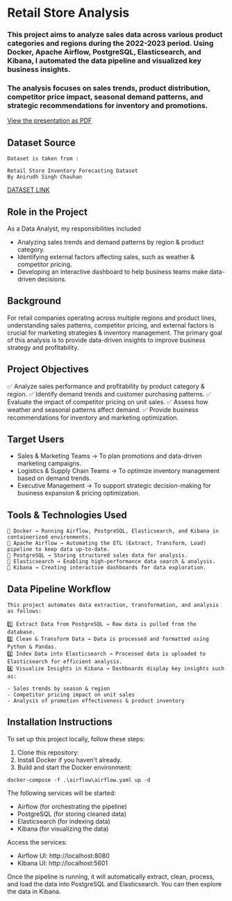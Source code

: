 # Retail Store Analysis
### This project aims to analyze sales data across various product categories and regions during the 2022-2023 period. Using Docker, Apache Airflow, PostgreSQL, Elasticsearch, and Kibana, I automated the data pipeline and visualized key business insights.
### The analysis focuses on sales trends, product distribution, competitor price impact, seasonal demand patterns, and strategic recommendations for inventory and promotions.

[View the presentation as PDF](RetailStoreAnalysis.pdf)

## Dataset Source
```
Dataset is taken from :

Retail Store Inventory Forecasting Dataset
By Anirudh Singh Chauhan

```
<a href="https://www.kaggle.com/datasets/anirudhchauhan/retail-store-inventory-forecasting-dataset">DATASET LINK</a>

## Role in the Project
As a Data Analyst, my responsibilities included
- Analyzing sales trends and demand patterns by region & product category.
- Identifying external factors affecting sales, such as weather & competitor pricing.
- Developing an interactive dashboard to help business teams make data-driven decisions. 

## Background
For retail companies operating across multiple regions and product lines, understanding sales patterns, competitor pricing, and external factors is crucial for marketing strategies & inventory management.
The primary goal of this analysis is to provide data-driven insights to improve business strategy and profitability.

## Project Objectives
✅ Analyze sales performance and profitability by product category & region.
✅ Identify demand trends and customer purchasing patterns.
✅ Evaluate the impact of competitor pricing on unit sales.
✅ Assess how weather and seasonal patterns affect demand.
✅ Provide business recommendations for inventory and marketing optimization.

## Target Users
- Sales & Marketing Teams → To plan promotions and data-driven marketing campaigns.
- Logistics & Supply Chain Teams → To optimize inventory management based on demand trends.
- Executive Management → To support strategic decision-making for business expansion & pricing optimization.

## Tools & Technologies Used
```
🔹 Docker → Running Airflow, PostgreSQL, Elasticsearch, and Kibana in containerized environments.
🔹 Apache Airflow → Automating the ETL (Extract, Transform, Load) pipeline to keep data up-to-date.
🔹 PostgreSQL → Storing structured sales data for analysis.
🔹 Elasticsearch → Enabling high-performance data search & analysis.
🔹 Kibana → Creating interactive dashboards for data exploration.
```

## Data Pipeline Workflow
```
This project automates data extraction, transformation, and analysis as follows:

1️⃣ Extract Data from PostgreSQL → Raw data is pulled from the database.
2️⃣ Clean & Transform Data → Data is processed and formatted using Python & Pandas.
3️⃣ Index Data into Elasticsearch → Processed data is uploaded to Elasticsearch for efficient analysis.
4️⃣ Visualize Insights in Kibana → Dashboards display key insights such as:

- Sales trends by season & region
- Competitor pricing impact on unit sales
- Analysis of promotion effectiveness & product inventory
```

## Installation Instructions
To set up this project locally, follow these steps:

1. Clone this repository:
2. Install Docker if you haven't already.
3. Build and start the Docker environment:
```
docker-compose -f .\airflow\airflow.yaml up -d
```
The following services will be started:

- Airflow (for orchestrating the pipeline)
- PostgreSQL (for storing cleaned data)
- Elasticsearch (for indexing data)
- Kibana (for visualizing the data)

Access the services:
- Airflow UI: http://localhost:8080
- Kibana UI: http://localhost:5601

Once the pipeline is running, it will automatically extract, clean, process, and load the data into PostgreSQL and Elasticsearch. You can then explore the data in Kibana.